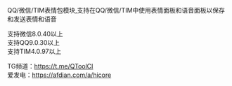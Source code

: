 QQ/微信/TIM表情包模块,支持在QQ/微信/TIM中使用表情面板和语音面板以保存和发送表情和语音

支持微信8.0.40以上 <br>
支持QQ9.0.30以上 <br>
支持TIM4.0.97以上

TG频道：https://t.me/QToolCI <br>
爱发电：https://afdian.com/a/hicore

